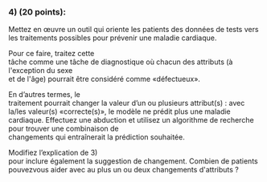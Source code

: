 ### 4)	(20	points):
Mettez	en	œuvre	un	outil	qui	oriente	les	patients	des	données	de	tests	vers	les	
traitements	possibles	pour	prévenir	une	maladie	cardiaque.
	
Pour	ce	faire,	traitez	cette	
tâche	comme	une	tâche	de	diagnostique	où	chacun	des	attributs	(à	l'exception	du	sexe	
et	de	l'âge)	pourrait	être	considéré	comme	«défectueux».	

En	d’autres	termes,	le	
traitement	pourrait	changer	la	valeur	d’un	ou	plusieurs	attribut(s)	:	avec	la/les
valeur(s)	«correcte(s)»,	le	modèle	ne	prédit	plus	une maladie	cardiaque.	Effectuez	une	
abduction	et	utilisez	un	algorithme	de	recherche	pour	trouver	une	combinaison	de	
changements	qui	entraînerait	la	prédiction	souhaitée. 

Modifiez	l’explication	de	3)	
pour	inclure	également la	suggestion	de	changement.	Combien	de	patients	pouvezvous	aider	avec	au	plus	un	ou	deux	changements	d'attributs	?